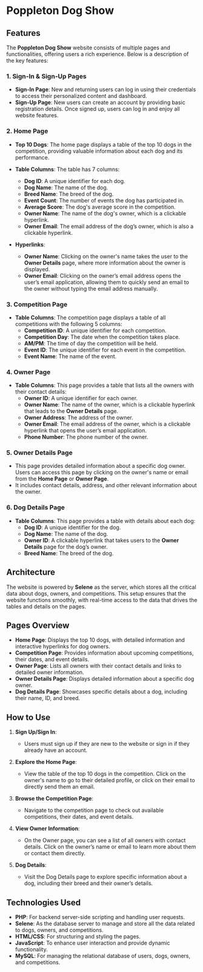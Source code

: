 # Poppleton Dog Show 

## Features

The **Poppleton Dog Show** website consists of multiple pages and functionalities, offering users a rich experience. Below is a description of the key features:

### 1. **Sign-In & Sign-Up Pages**

   - **Sign-In Page**: New and returning users can log in using their credentials to access their personalized content and dashboard.
   - **Sign-Up Page**: New users can create an account by providing basic registration details. Once signed up, users can log in and enjoy all website features.

### 2. **Home Page**

   - **Top 10 Dogs**: The home page displays a table of the top 10 dogs in the competition, providing valuable information about each dog and its performance. 
   - **Table Columns**: The table has 7 columns:
     - **Dog ID**: A unique identifier for each dog.
     - **Dog Name**: The name of the dog.
     - **Breed Name**: The breed of the dog.
     - **Event Count**: The number of events the dog has participated in.
     - **Average Score**: The dog's average score in the competition.
     - **Owner Name**: The name of the dog's owner, which is a clickable hyperlink.
     - **Owner Email**: The email address of the dog’s owner, which is also a clickable hyperlink.

   - **Hyperlinks**:
     - **Owner Name**: Clicking on the owner's name takes the user to the **Owner Details** page, where more information about the owner is displayed.
     - **Owner Email**: Clicking on the owner’s email address opens the user’s email application, allowing them to quickly send an email to the owner without typing the email address manually.

### 3. **Competition Page**

   - **Table Columns**: The competition page displays a table of all competitions with the following 5 columns:
     - **Competition ID**: A unique identifier for each competition.
     - **Competition Day**: The date when the competition takes place.
     - **AM/PM**: The time of day the competition will be held.
     - **Event ID**: The unique identifier for each event in the competition.
     - **Event Name**: The name of the event.

### 4. **Owner Page**

   - **Table Columns**: This page provides a table that lists all the owners with their contact details:
     - **Owner ID**: A unique identifier for each owner.
     - **Owner Name**: The name of the owner, which is a clickable hyperlink that leads to the **Owner Details** page.
     - **Owner Address**: The address of the owner.
     - **Owner Email**: The email address of the owner, which is a clickable hyperlink that opens the user’s email application.
     - **Phone Number**: The phone number of the owner.

### 5. **Owner Details Page**

   - This page provides detailed information about a specific dog owner. Users can access this page by clicking on the owner's name or email from the **Home Page** or **Owner Page**.
   - It includes contact details, address, and other relevant information about the owner.

### 6. **Dog Details Page**

   - **Table Columns**: This page provides a table with details about each dog:
     - **Dog ID**: A unique identifier for the dog.
     - **Dog Name**: The name of the dog.
     - **Owner ID**: A clickable hyperlink that takes users to the **Owner Details** page for the dog’s owner.
     - **Breed Name**: The breed of the dog.

## Architecture

The website is powered by **Selene** as the server, which stores all the critical data about dogs, owners, and competitions. This setup ensures that the website functions smoothly, with real-time access to the data that drives the tables and details on the pages.

## Pages Overview

- **Home Page**: Displays the top 10 dogs, with detailed information and interactive hyperlinks for dog owners.
- **Competition Page**: Provides information about upcoming competitions, their dates, and event details.
- **Owner Page**: Lists all owners with their contact details and links to detailed owner information.
- **Owner Details Page**: Displays detailed information about a specific dog owner.
- **Dog Details Page**: Showcases specific details about a dog, including their name, ID, and breed.

## How to Use

1. **Sign Up/Sign In**: 
   - Users must sign up if they are new to the website or sign in if they already have an account.
   
2. **Explore the Home Page**: 
   - View the table of the top 10 dogs in the competition. Click on the owner's name to go to their detailed profile, or click on their email to directly send them an email.

3. **Browse the Competition Page**: 
   - Navigate to the competition page to check out available competitions, their dates, and event details.

4. **View Owner Information**: 
   - On the Owner page, you can see a list of all owners with contact details. Click on the owner’s name or email to learn more about them or contact them directly.

5. **Dog Details**: 
   - Visit the Dog Details page to explore specific information about a dog, including their breed and their owner’s details.

## Technologies Used

- **PHP**: For backend server-side scripting and handling user requests.
- **Selene**: As the database server to manage and store all the data related to dogs, owners, and competitions.
- **HTML/CSS**: For structuring and styling the pages.
- **JavaScript**: To enhance user interaction and provide dynamic functionality.
- **MySQL**: For managing the relational database of users, dogs, owners, and competitions.
